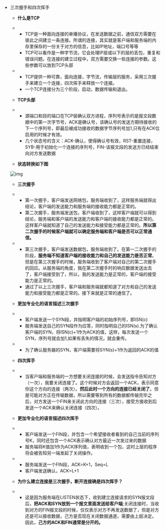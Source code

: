 + 三次握手和四次挥手

  - **什么是TCP**

  - - TCP是一种面向连接的单播协议，在发送数据之前，通信双方需要在彼此之间建立一条连接。所谓的连接，其实就是客户端和服务端的内存里保存的一份关于对方的信息，比如IP地址，端口号等等
    - TCP可以看作是一种字节流，它会处理IP层或以下的层的丢包，重复和错误问题。在连接的建立过程中，双方需要交换一些连接的参数。这些参数可以放到TCP头部

  - - TCP提供一种可靠，面向连接，字节流，传输层的服务，采用三次握手来建立一个连接，四次挥手来释放一个连接。
    - 一个TCP连接分为三个阶段，启动，数据传输和退出。

  - **TCP头部**

  - - 源端口和目的端口在TCP层确认双方进程，序列号表示的是报文段数据中的第一次字节号，ACK是确认号，该确认号的发送方期待接收的下一个序列号，即最后被成功接收的数据字节序列号加1,只有在ACK位启用的时候才有效。
    - 几个状态号的含义：ACK-确认，使得确认号有效，RST-重置连接，SYB-用于初始化一个连接的序列号，FIN-该报文段的发送方已经结束向对方发送数据

  - **状态转换如下图**

  ![img](https://cdn.nlark.com/yuque/0/2021/png/2752815/1637493992028-6ec9e9cf-07c8-4720-aeb7-c02a4bed23a3.png)

  - **三次握手**

  - - 第一次握手，客户端发送网络包，服务端收到了，这样服务端就得出结论，客户端的发送能力和服务端的接收能力都是正常的。
    - 第二次握手，服务端发送包，客户端收到了，这样客户端就可以得到结论，服务端和客户端的发送能力和客户端的接收能力都是正常的。这样客户端就知道了自己的发送能力和接受能力都是正常的。**所以第二次握手的时候客户端就可以确定服务端和客户端是否可以正常通信。**

  - - 第三次握手，客户端发送数据包，服务端收到了。在第一二次握手的阶段，**服务端不知道客户端的接收能力和自己的发送能力是否正常**。但是在第三次握手的时候，服务端收到了客户端对自己的第二次握手的回应。从服务端的角度，我在第二次握手时的响应数据发送出去了，客户端接受到了，所以，我的发送能力是正常的，客户端的接受能力是正常的。
    - 通过了以上三次握手，客户端和服务端就都知道了对方和自己的发送能力和接受能力都是正常的。接下来就是正常的通信了。

  - **更加专业化的语言描述三次握手**

  - - 客户端发送一个SYN段，并指明客户端的初始序列号，即ISN(c)
    - 服务端发送自己的SYN段作为应答，同时指明自己的ISN(s).为了确认客户端的SYN，将ISN(c)+1作为ACK的值，这样，每次发送一个SYN，序列号就会加1,如果有丢失的情况，就会重传。

  - - 为了确认服务器的SYN，客户端需要将SYN(s)+1作为返回的ACK的值

  - **四次挥手**

  - - 当客户端和服务端的一方想要关闭连接的时候，会发送指令告知对方（一次），我要关闭连接了。这个时候对方会返回一个ACK，表示同意你这个方向的连接（两次）。**然后此时一个方向的连接已经关闭了**。但是可能对方正在传输数据，所以需要等到所有的数据都传输完毕之后，对方发送一个FIN来关闭此方向的连接（三次），接受方接收到后发送一个ACK来确认关闭连接（四次）。

  - **更加专业化的语言描述四次挥手**

  - - 客户端发送一个FIN段，并包含一个希望接收者看到的自己当前的序列号K，同时还包含一个ACK表示确认对方最近一次发过来的数据
    - 服务端将K值加1作为ACK序列值，表明收到一个包，这时上层的程序将会被告知另一端发起了关闭操作。

  - - 服务端发送一个FIN段，ACK=K+1，Seq=L
    - 客户端发送确认，ACK=L+1

  - **为什么建立连接是三次握手，断开连接确是四次挥手？**

  - - 这是因为服务端在LISTEN状态下，收到建立连接请求的SYN报文段后，**把ACK和SYN放到一个报文里面发送给客户端**;关闭连接时，当收到对方的FIN报文段的时候，仅仅表示对方不再发送数据了，但是对方还是可以接收数据，己方是否现在关闭数据通道，需要由上层决定。因此，**己方的ACK和FIN通常是分开的。**

